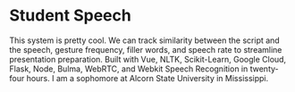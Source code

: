 # Student Speech

This system is pretty cool. We can track similarity between the script and the speech, gesture frequency, filler words, and speech rate to streamline presentation preparation. Built with Vue, NLTK, Scikit-Learn, Google Cloud, Flask, Node, Bulma, WebRTC, and Webkit Speech Recognition in twenty-four hours. I am a sophomore at Alcorn State University in Mississippi. 